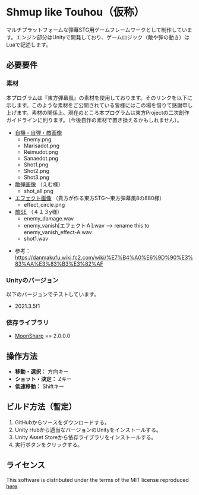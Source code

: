 # Shmup like Touhou（仮称）

マルチプラットフォームな弾幕STG用ゲームフレームワークとして制作しています。エンジン部分はUnityで開発しており、ゲームロジック（敵や弾の動き）はLuaで記述します。

## 必要要件

### 素材

本プログラムは『東方弾幕風』の素材を使用しております。そのリンクを以下に示します。このような素材をご公開されている皆様にはこの場を借りて感謝申し上げます。素材の関係上、現在のところ本プログラムは東方Projectの二次創作ガイドラインに則ります。（今後自作の素材で置き換えるかもしれません）。

- [自機・自弾・敵画像](http://coolier.dip.jp/th_up4/index.php?id=6360)
    - Enemy.png
    - Marisadot.png
    - Reimudot.png
    - Sanaedot.png
    - Shot1.png
    - Shot2.png
    - Shot3.png
- [敵弾画像](http://coolier.dip.jp/th_up3/file/th3_4065.lzh) （えむ様）
    - shot_all.png
- [エフェクト画像](http://coolier.dip.jp/th_up3/file/th3_7474.lzh) （貴方が作る東方STG～東方弾幕風8の880様）
    - effect_circle.png
- [敵SE](http://coolier.dip.jp/th_up4/index.php?id=2637) （４１３y様）
    - enemy_damage.wav
    - enemy_vanish[エフェクトＡ].wav --> rename this to enemy_vanish_effect-A.wav
    - shot1.wav
<!--
- [被弾音](https://commons.nicovideo.jp/material/nc899) （koshibone様）
    - nc899.wav
- [ショット音](http://osabisi.sakura.ne.jp/m2/tm4/se/se_old_pack00.zip) （Osabisi様）
    - sha04.wav
-->

- 参考：https://danmakufu.wiki.fc2.com/wiki/%E7%B4%A0%E6%9D%90%E3%83%AA%E3%83%B3%E3%82%AF

### Unityのバージョン

以下のバージョンでテストしています。
- 2021.3.5f1

### 依存ライブラリ

- [MoonSharp](https://www.moonsharp.org/) == 2.0.0.0

## 操作方法

- **移動・選択：** 方向キー
- **ショット・決定：** Zキー
- **低速移動：** Shiftキー

<!--現在の設定では3回被弾したらゲームオーバーになります。また、ゲーム開始時にデータを読み込むため、数秒程度ラグが生じます。-->

## ビルド方法（暫定）

1. GitHubからソースをダウンロードする。
1. Unity Hubから適当なバージョンのUnityをインストールする。
1. Unity Asset Storeから依存ライブラリをインストールする。
1. 実行ボタンをクリックする。

## ライセンス

This software is distributed under the terms of the MIT license reproduced [here](LICENSE).
